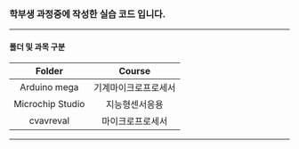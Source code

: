 ### 학부생 과정중에 작성한 실습 코드 입니다.




***
#### 폴더 및 과목 구분
|Folder|Course|
|:--:|:--:|
|Arduino mega|기계마이크로프로세서|
|Microchip Studio|지능형센서응용|
|cvavreval|마이크로프로세서|
***
